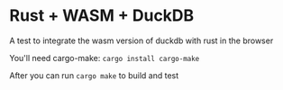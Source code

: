 Rust + WASM + DuckDB
====================

A test to integrate the wasm version of duckdb with rust in the browser

You'll need cargo-make: `cargo install cargo-make`

After you can run `cargo make` to build and test
